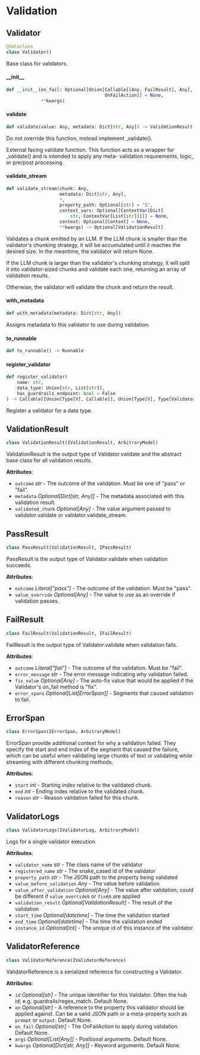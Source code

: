 # Validation

## Validator

```python
@dataclass
class Validator()
```

Base class for validators.

#### \_\_init\_\_

```python
def __init__(on_fail: Optional[Union[Callable[[Any, FailResult], Any],
                                     OnFailAction]] = None,
             **kwargs)
```

#### validate

```python
def validate(value: Any, metadata: Dict[str, Any]) -> ValidationResult
```

Do not override this function, instead implement _validate().

External facing validate function. This function acts as a
wrapper for _validate() and is intended to apply any meta-
validation requirements, logic, or pre/post processing.

#### validate\_stream

```python
def validate_stream(chunk: Any,
                    metadata: Dict[str, Any],
                    *,
                    property_path: Optional[str] = "$",
                    context_vars: Optional[ContextVar[Dict[
                        str, ContextVar[List[str]]]]] = None,
                    context: Optional[Context] = None,
                    **kwargs) -> Optional[ValidationResult]
```

Validates a chunk emitted by an LLM. If the LLM chunk is smaller
than the validator's chunking strategy, it will be accumulated until it
reaches the desired size. In the meantime, the validator will return
None.

If the LLM chunk is larger than the validator's chunking
strategy, it will split it into validator-sized chunks and
validate each one, returning an array of validation results.

Otherwise, the validator will validate the chunk and return the
result.

#### with\_metadata

```python
def with_metadata(metadata: Dict[str, Any])
```

Assigns metadata to this validator to use during validation.

#### to\_runnable

```python
def to_runnable() -> Runnable
```

#### register\_validator

```python
def register_validator(
    name: str,
    data_type: Union[str, List[str]],
    has_guardrails_endpoint: bool = False
) -> Callable[[Union[Type[V], Callable]], Union[Type[V], Type[Validator]]]
```

Register a validator for a data type.

## ValidationResult

```python
class ValidationResult(IValidationResult, ArbitraryModel)
```

ValidationResult is the output type of Validator.validate and the
abstract base class for all validation results.

**Attributes**:

- `outcome` _str_ - The outcome of the validation. Must be one of "pass" or "fail".
- `metadata` _Optional[Dict[str, Any]]_ - The metadata associated with this
  validation result.
- `validated_chunk` _Optional[Any]_ - The value argument passed to
  validator.validate or validator.validate_stream.

## PassResult

```python
class PassResult(ValidationResult, IPassResult)
```

PassResult is the output type of Validator.validate when validation
succeeds.

**Attributes**:

- `outcome` _Literal["pass"]_ - The outcome of the validation. Must be "pass".
- `value_override` _Optional[Any]_ - The value to use as an override
  if validation passes.

## FailResult

```python
class FailResult(ValidationResult, IFailResult)
```

FailResult is the output type of Validator.validate when validation
fails.

**Attributes**:

- `outcome` _Literal["fail"]_ - The outcome of the validation. Must be "fail".
- `error_message` _str_ - The error message indicating why validation failed.
- `fix_value` _Optional[Any]_ - The auto-fix value that would be applied
  if the Validator's on_fail method is "fix".
- `error_spans` _Optional[List[ErrorSpan]]_ - Segments that caused
  validation to fail.

## ErrorSpan

```python
class ErrorSpan(IErrorSpan, ArbitraryModel)
```

ErrorSpan provide additional context for why a validation failed. They
specify the start and end index of the segment that caused the failure,
which can be useful when validating large chunks of text or validating
while streaming with different chunking methods.

**Attributes**:

- `start` _int_ - Starting index relative to the validated chunk.
- `end` _int_ - Ending index relative to the validated chunk.
- `reason` _str_ - Reason validation failed for this chunk.

## ValidatorLogs

```python
class ValidatorLogs(IValidatorLog, ArbitraryModel)
```

Logs for a single validator execution.

**Attributes**:

- `validator_name` _str_ - The class name of the validator
- `registered_name` _str_ - The snake_cased id of the validator
- `property_path` _str_ - The JSON path to the property being validated
- `value_before_validation` _Any_ - The value before validation
- `value_after_validation` _Optional[Any]_ - The value after validation;
  could be different if `value_override`s or `fix`es are applied
- `validation_result` _Optional[ValidationResult]_ - The result of the validation
- `start_time` _Optional[datetime]_ - The time the validation started
- `end_time` _Optional[datetime]_ - The time the validation ended
- `instance_id` _Optional[int]_ - The unique id of this instance of the validator

## ValidatorReference

```python
class ValidatorReference(IValidatorReference)
```

ValidatorReference is a serialized reference for constructing a
Validator.

**Attributes**:

- `id` _Optional[str]_ - The unique identifier for this Validator.
  Often the hub id; e.g. guardrails/regex_match.  Default None.
- `on` _Optional[str]_ - A reference to the property this validator should be
  applied against.  Can be a valid JSON path or a meta-property
  such as `prompt` or `output`. Default None.
- `on_fail` _Optional[str]_ - The OnFailAction to apply during validation.
  Default None.
- `args` _Optional[List[Any]]_ - Positional arguments. Default None.
- `kwargs` _Optional[Dict[str, Any]]_ - Keyword arguments. Default None.

